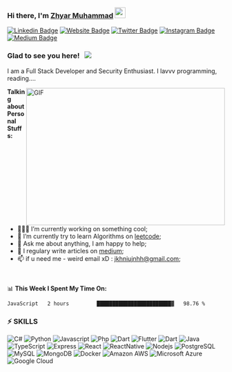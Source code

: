 ### Hi there, I'm <a href="https://github.com/Scr1pt0x-dev" target="_blank">Zhyar Muhammad</a> <img src="https://media.giphy.com/media/hvRJCLFzcasrR4ia7z/giphy.gif" width="25px">

[![Linkedin Badge](https://img.shields.io/badge/-LinkedIn-0e76a8?style=flat-square&logo=Linkedin&logoColor=white)](https://github.com/Scr1pt0x-dev)
[![Website Badge](https://img.shields.io/badge/Website-3b5998?style=flat-square&logo=google-chrome&logoColor=white)](https://github.com/Scr1pt0x-dev)
[![Twitter Badge](https://img.shields.io/badge/-Twitter-00acee?style=flat-square&logo=Twitter&logoColor=white)](https://github.com/Scr1pt0x-dev)
[![Instagram Badge](https://img.shields.io/badge/-Instagram-e4405f?style=flat-square&logo=Instagram&logoColor=white)](https://github.com/Scr1pt0x-dev)
[![Medium Badge](https://img.shields.io/badge/medium-%2312100E.svg?&style=for-square&logo=medium&logoColor=white)](https://medium.com/@zhyarr)

### Glad to see you here! &nbsp; ![](https://visitor-badge.glitch.me/badge?page_id=Scr1pt0x-dev.Scr1pt0x-dev)

I am a Full Stack Developer and Security Enthusiast. I lavvv programming, reading....

<img align="right" alt="GIF" src="https://s3.gifyu.com/images/code93b8ce6667585f40.gif" width="460" height="318" />
  

**Talking about Personal Stuffs:**

- 👨🏻‍💻 I’m currently working on something cool;
- 🚀 I’m currently try to learn Algorithms on [leetcode](https://leetcode.com);
- 💬 Ask me about anything, I am happy to help;
- 📝 I regulary write articles on [medium](https://medium.com/@zhyarr);
- 📫 if u need me - weird email xD : jkhniujnhh@gmail.com;

</br>

📊 **This Week I Spent My Time On:**
<!--START_SECTION:waka-->
```text
JavaScript   2 hours         ████████████████████████▓   98.76 % 
```
<!--END_SECTION:waka-->

### ⚡ SKILLS


![C#](https://img.shields.io/badge/C%23-239120?style=flat-square&logo=c-sharp&logoColor=white)
![Python](https://img.shields.io/badge/Python-3776AB?style=flat-square&logo=python&logoColor=white)
![Javascript](https://img.shields.io/badge/JavaScript-323330?style=flat-square&logo=javascript&logoColor=F7DF1E)
![Php](https://img.shields.io/badge/PHP-777BB4?style=flat-square&logo=php&logoColor=white)
![Dart](https://img.shields.io/badge/Dart-0175C2?style=flat-square&logo=dart&logoColor=white)
![Flutter](https://img.shields.io/badge/Flutter-02569B?style=flat-square&logo=flutter&logoColor=white)
![Dart](https://img.shields.io/badge/Dart-0175C2?style=flat-square&logo=dart&logoColor=white)
![Java](https://img.shields.io/badge/-Java-E34A86?style=flat-square&logo=Java)
![TypeScript](https://img.shields.io/badge/-TypeScript-black?style=flat-square&logo=typescript)
![Express](https://img.shields.io/badge/Express.js-404D59?style=flat-square)
![React](https://img.shields.io/badge/React-20232A?style=flat-square&logo=react&logoColor=61DAFB)
![ReactNative](https://img.shields.io/badge/React_Native-20232A?style=flat-square&logo=react&logoColor=61DAFB)
![Nodejs](https://img.shields.io/badge/-Nodejs-black?style=flat-square&logo=Node.js)
![PostgreSQL](https://img.shields.io/badge/-PostgreSQL-336791?style=flat-square&logo=postgresql)
![MySQL](https://img.shields.io/badge/-MySQL-black?style=flat-square&logo=mysql)
![MongoDB](https://img.shields.io/badge/-MongoDB-black?style=flat-square&logo=mongodb)
![Docker](https://img.shields.io/badge/-Docker-black?style=flat-square&logo=docker)
![Amazon AWS](https://img.shields.io/badge/Amazon%20AWS-232F3E?style=flat-square&logo=amazon-aws)
![Microsoft Azure](https://img.shields.io/badge/Microsoft%20Azure-232F7E?style=flat-square&logo=microsoft-azure)
![Google Cloud](https://img.shields.io/badge/Google%20Cloud-black?style=flat-square&logo=google-cloud)

<!-- 
📈 **My GitHub Stats:**

<p>
  <img height="180em" src="https://github-readme-stats.vercel.app/api?username=Scr1pt0x-dev&show_icons=true&hide_border=true&&count_private=true&include_all_commits=true" />
  <img height="180em" src="https://github-readme-stats.vercel.app/api/top-langs/?username=Scr1pt0x-dev&exclude_repo=KNN-Image-Classification&show_icons=true&hide_border=true&layout=compact&langs_count=8"/>
</p>
-->



